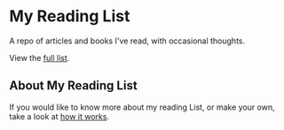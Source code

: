 # My Reading List
A repo of articles and books I've read, with occasional thoughts.

View the [full list](readinglist.md).


## About My Reading List

If you would like to know more about my reading List, or make your own, take a look at [how it works](how-it-works.md).
